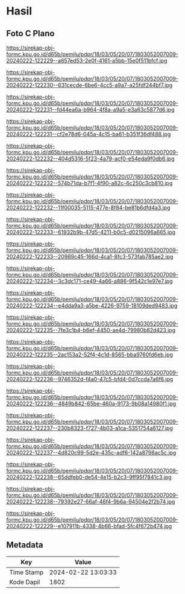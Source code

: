 # Hasil

## Foto C Plano

https://sirekap-obj-formc.kpu.go.id/d65b/pemilu/pdpr/18/03/05/20/07/1803052007009-20240222-122229--a657ed53-2e0f-4161-a5bb-15e0f511bfcf.jpg

https://sirekap-obj-formc.kpu.go.id/d65b/pemilu/pdpr/18/03/05/20/07/1803052007009-20240222-122230--631cecde-6be6-4cc5-a9a7-a25fdf244bf7.jpg

https://sirekap-obj-formc.kpu.go.id/d65b/pemilu/pdpr/18/03/05/20/07/1803052007009-20240222-122231--fd44ea6a-b964-4f8a-a9a5-e3a63c5877d6.jpg

https://sirekap-obj-formc.kpu.go.id/d65b/pemilu/pdpr/18/03/05/20/07/1803052007009-20240222-122231--cf2e78d6-045a-4c15-ba61-b351f36df488.jpg

https://sirekap-obj-formc.kpu.go.id/d65b/pemilu/pdpr/18/03/05/20/07/1803052007009-20240222-122232--404d5316-5f23-4a79-acf0-e54eda9f0db6.jpg

https://sirekap-obj-formc.kpu.go.id/d65b/pemilu/pdpr/18/03/05/20/07/1803052007009-20240222-122232--574b71da-b7f1-4f90-a82c-6c250c3cb810.jpg

https://sirekap-obj-formc.kpu.go.id/d65b/pemilu/pdpr/18/03/05/20/07/1803052007009-20240222-122232--11f00035-5115-477e-8f84-be81b6dfd4a3.jpg

https://sirekap-obj-formc.kpu.go.id/d65b/pemilu/pdpr/18/03/05/20/07/1803052007009-20240222-122233--61932b9b-47d5-4211-b0c5-d0215096a665.jpg

https://sirekap-obj-formc.kpu.go.id/d65b/pemilu/pdpr/18/03/05/20/07/1803052007009-20240222-122233--20989c45-166d-4ca1-8fc3-573fab785ae2.jpg

https://sirekap-obj-formc.kpu.go.id/d65b/pemilu/pdpr/18/03/05/20/07/1803052007009-20240222-122234--3c3dc171-ce49-4a66-a886-9f542c1e97e7.jpg

https://sirekap-obj-formc.kpu.go.id/d65b/pemilu/pdpr/18/03/05/20/07/1803052007009-20240222-122234--e4dda9a3-a5be-4226-9759-18109ded9483.jpg

https://sirekap-obj-formc.kpu.go.id/d65b/pemilu/pdpr/18/03/05/20/07/1803052007009-20240222-122235--7fe3c1b4-b6ef-4450-ae4d-79980b82d423.jpg

https://sirekap-obj-formc.kpu.go.id/d65b/pemilu/pdpr/18/03/05/20/07/1803052007009-20240222-122235--2ac153a2-52f4-4c1d-8565-bba9760fd6eb.jpg

https://sirekap-obj-formc.kpu.go.id/d65b/pemilu/pdpr/18/03/05/20/07/1803052007009-20240222-122236--9746352d-f4a0-47c5-bfd4-0d7ccda7a6f6.jpg

https://sirekap-obj-formc.kpu.go.id/d65b/pemilu/pdpr/18/03/05/20/07/1803052007009-20240222-122236--4849b842-65be-460a-9173-9b08a14980f1.jpg

https://sirekap-obj-formc.kpu.go.id/d65b/pemilu/pdpr/18/03/05/20/07/1803052007009-20240222-122237--230b8323-f727-4b03-a1ca-5351754a6127.jpg

https://sirekap-obj-formc.kpu.go.id/d65b/pemilu/pdpr/18/03/05/20/07/1803052007009-20240222-122237--4d820c99-5d2e-435c-adf6-142a8798ac5c.jpg

https://sirekap-obj-formc.kpu.go.id/d65b/pemilu/pdpr/18/03/05/20/07/1803052007009-20240222-122238--65ddfeb0-de54-4e15-b2c3-9ff95f7841c3.jpg

https://sirekap-obj-formc.kpu.go.id/d65b/pemilu/pdpr/18/03/05/20/07/1803052007009-20240222-122238--79392e27-66af-46f4-9b6a-94504e2f2b74.jpg

https://sirekap-obj-formc.kpu.go.id/d65b/pemilu/pdpr/18/03/05/20/07/1803052007009-20240222-122229--e107911b-4338-4b66-bfad-5fc4f672b474.jpg


## Metadata

| Key        | Value               |
| ---------- | ------------------- |
| Time Stamp | 2024-02-22 13:03:33 |
| Kode Dapil | 1802                |



